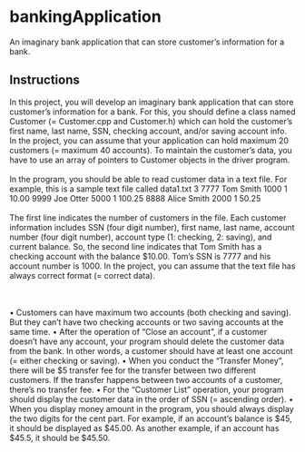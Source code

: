 # bankingApplication
An imaginary bank application that can store customer’s information for a bank.

## Instructions

In this project, you will develop an imaginary bank application that can store customer’s information for a bank. For this, you should define a class named Customer (= Customer.cpp and Customer.h) which can hold the customer’s first name, last name, SSN, checking account, and/or saving account info. In the project, you can assume that your application can hold maximum 20 customers (= maximum 40 accounts). To maintain the customer’s data, you have to use an array of pointers to Customer objects in the driver program.
<br>
<br>
In the program, you should be able to read customer data in a text file.
For example, this is a sample text file called data1.txt
3
7777 Tom Smith 1000 1 10.00
9999 Joe Otter 5000 1 100.25
8888 Alice Smith 2000 1 50.25
<br>
<br>
The first line indicates the number of customers in the file. Each customer information includes SSN (four digit number), first name, last name, account number (four digit number), account type (1: checking, 2: saving), and current balance. So, the second line indicates that Tom Smith has a checking account with the balance $10.00. Tom’s SSN is 7777 and his account number is 1000. In the project, you can assume that the text file has always correct format (= correct data).

<br>
<br>
•	Customers can have maximum two accounts (both checking and saving). But they can’t have two checking accounts or two saving accounts at the same time.
•	After the operation of “Close an account”, if a customer doesn’t have any account, your program should delete the customer data from the bank. In other words, a customer should have at least one account (= either checking or saving).
•	When you conduct the “Transfer Money”, there will be $5 transfer fee for the transfer between two different customers. If the transfer happens between two accounts of a customer, there’s no transfer fee.
•	For the “Customer List” operation, your program should display the customer data in the order of SSN (= ascending order).
•	When you display money amount in the program, you should always display the two digits for the cent part. For example, if an account’s balance is $45, it should be displayed as $45.00. As another example, if an account has $45.5, it should be $45.50.

